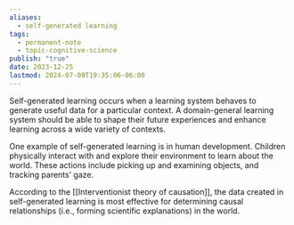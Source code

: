 ```yaml
---
aliases:
  - self-generated learning
tags:
  - permanent-note
  - topic-cognitive-science
publish: "true"
date: 2023-12-25
lastmod: 2024-07-09T19:35:06-06:00
---
```

Self-generated learning occurs when a learning system behaves to generate useful data for a particular context. A domain-general learning system should be able to shape their future experiences and enhance learning across a wide variety of contexts.

One example of self-generated learning is in human development. Children physically interact with and explore their environment to learn about the world. These actions include picking up and examining objects, and tracking parents’ gaze.

According to the [[Interventionist theory of causation]], the data created in self-generated learning is most effective for determining causal relationships (i.e., forming scientific explanations) in the world.